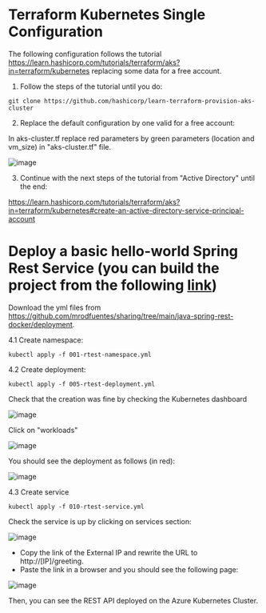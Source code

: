 # Terraform Kubernetes Single Configuration

The following configuration follows the tutorial https://learn.hashicorp.com/tutorials/terraform/aks?in=terraform/kubernetes replacing some data for a free account.

1.  Follow the steps of the tutorial until you do: 
```
git clone https://github.com/hashicorp/learn-terraform-provision-aks-cluster
```

2. Replace the default configuration by one valid for a free account:

In aks-cluster.tf replace red parameters by green parameters (location and vm_size) in "aks-cluster.tf" file.

![image](https://user-images.githubusercontent.com/5442722/167361548-7da92762-7e13-424a-b318-14b54cfd87c4.png)

3. Continue with the next steps of the tutorial from "Active Directory" until the end:

https://learn.hashicorp.com/tutorials/terraform/aks?in=terraform/kubernetes#create-an-active-directory-service-principal-account

# Deploy a basic hello-world Spring Rest Service (you can build the project from the following [link](https://github.com/mrodfuentes/sharing/tree/main/java-spring-rest-docker))

Download the yml files from https://github.com/mrodfuentes/sharing/tree/main/java-spring-rest-docker/deployment.

   4.1 Create namespace:
```
kubectl apply -f 001-rtest-namespace.yml
```
     
   4.2 Create deployment:
```
kubectl apply -f 005-rtest-deployment.yml
```
Check that the creation was fine by checking the Kubernetes dashboard 

![image](https://user-images.githubusercontent.com/5442722/167366941-c71a6d61-a4ce-4546-ab49-75cb298d2e68.png)

Click on "workloads"

![image](https://user-images.githubusercontent.com/5442722/167367118-70b137e3-e0a2-414e-b09a-2077c6e00cfb.png)

You should see the deployment as follows (in red):

![image](https://user-images.githubusercontent.com/5442722/167367324-81fc0264-923d-4fa5-b712-1df356b6d744.png)

   4.3 Create service
```
kubectl apply -f 010-rtest-service.yml
``` 
Check the service is up by clicking on services section:

![image](https://user-images.githubusercontent.com/5442722/167368271-29772aed-64fe-4603-847f-f5bb32ea1fd3.png)

- Copy the link of the External IP and rewrite the URL to http://[IP]/greeting.
- Paste the link in a browser and you should see the following page:

![image](https://user-images.githubusercontent.com/5442722/167368732-3c29ccec-2c3b-401c-bfc6-5911f346babe.png)

Then, you can see the REST API deployed on the Azure Kubernetes Cluster.









